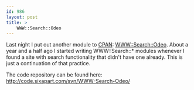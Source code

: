 ```yaml
---
id: 986
layout: post
title: >
    WWW::Search::Odeo
---
```


Last night I put out another module to <a href="http://search.cpan.org/~sock/">CPAN</a>: <a href="http://search.cpan.org/~sock/WWW-Search-Odeo/">WWW::Search::Odeo</a>. About a year and a half ago I started writing WWW::Search::* modules whenever I found a site with search functionality that didn't have one already. This is just a continuation of that practice.

The code repository can be found here: <a href="http://code.sixapart.com/svn/WWW-Search-Odeo/">http://code.sixapart.com/svn/WWW-Search-Odeo/</a>
